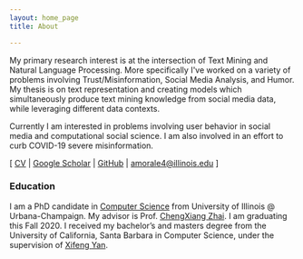 ```yaml
---
layout: home_page
title: About

---
```


My primary research interest is at the intersection of Text Mining and Natural Language Processing. 
More specifically I've worked on a variety of problems involving Trust/Misinformation, Social Media Analysis, and Humor.  My thesis is on text representation and creating models which simultaneously produce text mining knowledge from social media data, while leveraging different data contexts.

Currently I am interested in problems involving user behavior in social media and computational social science. I am also involved in an effort to curb COVID-19 severe misinformation.   

\[ [CV](AlexMorales_CV.pdf) \| [Google Scholar](https://scholar.google.com/citations?hl=en&user=k35br0sAAAAJ) \| [GitHub](https://github.com/amorale4)  \|  [amorale4@illinois.edu](mailto:amorale4@illinois.edu) \]

### Education

I am a PhD candidate in [Computer Science](https://cs.illinois.edu/) from University of Illinois @ Urbana-Champaign. My advisor is Prof. [ChengXiang Zhai](http://czhai.cs.illinois.edu/). I am graduating this Fall 2020. 
 I received my bachelor’s and masters degree from the University of California, Santa Barbara in Computer Science, under the supervision of [Xifeng Yan](https://sites.cs.ucsb.edu/~xyan/).